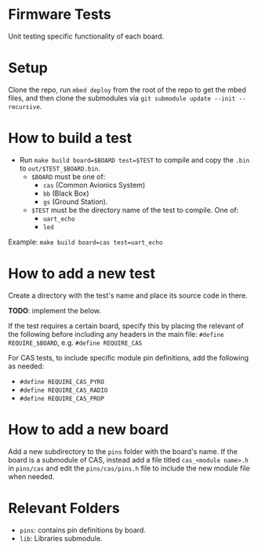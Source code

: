 Firmware Tests
================

Unit testing specific functionality of each board.

# Setup

Clone the repo, run `mbed deploy` from the root of the repo to get the mbed files,
and then clone the submodules via `git submodule update --init --recursive`.

# How to build a test
* Run `make build board=$BOARD test=$TEST` to compile and copy the `.bin` to `out/$TEST_$BOARD.bin`.
    * `$BOARD` must be one of: 
      * `cas` (Common Avionics System)
      * `bb` (Black Box)
      * `gs` (Ground Station).
    * `$TEST` must be the directory name of the test to compile. One of:
      * `uart_echo`
      * `led`

Example: `make build board=cas test=uart_echo`

# How to add a new test
Create a directory with the test's name and place its source code in there.

**TODO**: implement the below.

If the test requires a certain board, specify this by placing the relevant of 
the following before including any headers in the main file: 
 `#define REQUIRE_$BOARD`, e.g. `#define REQUIRE_CAS`

For CAS tests, to include specific module pin definitions, add the following as needed:
* `#define REQUIRE_CAS_PYRO`
* `#define REQUIRE_CAS_RADIO`
* `#define REQUIRE_CAS_PROP`

# How to add a new board

Add a new subdirectory to the `pins` folder with the board's name.
If the board is a submodule of CAS, instead add a file titled `cas_<module name>.h`
in `pins/cas` and edit the `pins/cas/pins.h` file to include the new module file
when needed. 

# Relevant Folders
* `pins`: contains pin definitions by board.
* `lib`: Libraries submodule.